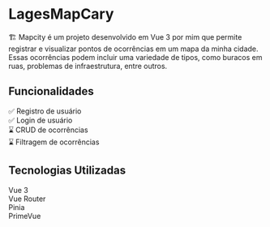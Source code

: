 # LagesMapCary

🏗️
Mapcity é um projeto desenvolvido em Vue 3 por mim que permite registrar e visualizar pontos de ocorrências em um mapa da minha cidade. Essas ocorrências podem incluir uma variedade de tipos, como buracos em ruas, problemas de infraestrutura, entre outros.

## Funcionalidades
✅​ Registro de usuário <br>
✅​ Login de usuário <br>
⌛​ CRUD de ocorrências <br>
⌛​ Filtragem de ocorrências

## Tecnologias Utilizadas
Vue 3 <br>
Vue Router  <br>
Pinia <br>
PrimeVue
